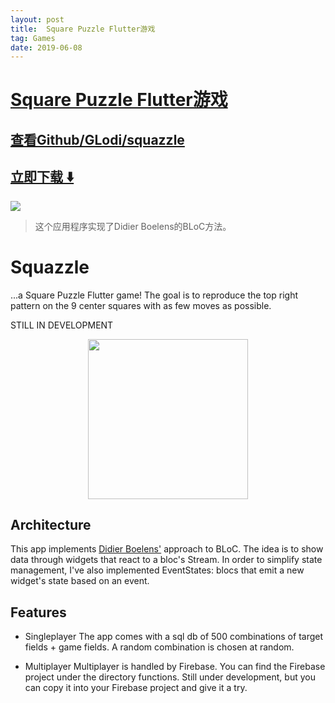 ```yaml
---
layout: post
title:  Square Puzzle Flutter游戏
tag: Games
date: 2019-06-08
---
```


# [Square Puzzle Flutter游戏 ](http://github.com/GLodi/squazzle) 



## [查看Github/GLodi/squazzle](http://github.com/GLodi/squazzle)
## [立即下载 ️⬇️ ](https://codeload.github.com/GLodi/squazzle/zip/master) 


 
![](https://flutterawesome.com/content/images/2019/06/squazzle-1.jpg)
 
>
> 这个应用程序实现了Didier Boelens的BLoC方法。
>

 
# Squazzle

...a Square Puzzle Flutter game! The goal is to reproduce the top right pattern
on the 9 center squares with as few moves as possible.

STILL IN DEVELOPMENT 

<div align="center">
	<img src="https://raw.githubusercontent.com/GLodi/squazzle/master/gfx/screen.png" width="256"/>
</div>

## Architecture

This app implements [Didier Boelens'](https://www.didierboelens.com/2018/12/reactive-programming---streams---bloc---practical-use-cases/) approach to BLoC.
The idea is to show data through widgets that react to a bloc's Stream.
In order to simplify state management, I've also implemented EventStates: 
blocs that emit a new widget's state based on an event.

## Features

  - Singleplayer
 The app comes with a sql db of 500 combinations of target fields + game fields. A random 
 combination is chosen at random.
 
  - Multiplayer
Multiplayer is handled by Firebase. You can find the Firebase project under the directory functions. 
Still under development, but you can copy it into your Firebase project and give it a try.

